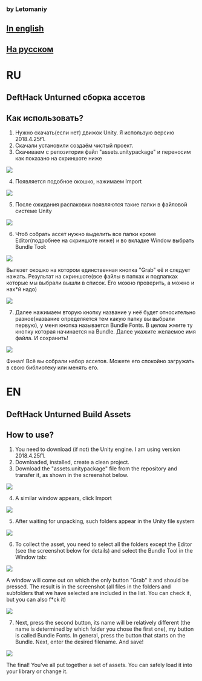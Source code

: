 ### by Letomaniy
## [In english](#en)
## [На русском](#ru)

# RU    
## DeftHack Unturned сборка ассетов

## Как использовать?
1. Нужно скачать(если нет) движок Unity. Я использую версию 2018.4.25f1. 
2. Скачали установили создаём чистый проект.
3. Скачиваем с репозитория файл "assets.unitypackage" и переносим как показано на скриншоте ниже

![](../img/as_1.png) 

4. Появляется подобное окошко, нажимаем Import

![](img/as_2.png)
 
5. После ожидания распаковки появляются такие папки в файловой системе Unity

![](img/as_3.png)
 
6. Чтоб собрать ассет нужно выделить все папки кроме Editor(подробнее на скриншоте ниже) и во вкладке Window выбрать Bundle Tool:

![](img/as_4.png)

Вылезет окошко на котором единственная кнопка "Grab" её и следует нажать. Результат на скриншоте(все файлы в папках и подпапках которые мы выбрали вышли в список. Его можно проверить, а можно и нах*й надо)

![](img/as_5.png)

7. Далее нажимаем вторую кнопку название у неё будет относительно разное(название определяется тем какую папку вы выбрали первую), у меня кнопка называется Bundle Fonts. В целом жмите ту кнопку которая начинается на Bundle. Далее укажите желаемое имя файла. И сохранить!

![](img/as_6.png)

Финал! Всё вы собрали набор ассетов. Можете его спокойно загружать в свою библиотеку или менять его.



# EN
## DeftHack Unturned Build Assets

## How to use?
1. You need to download (if not) the Unity engine. I am using version 2018.4.25f1.
2. Downloaded, installed, create a clean project.
3. Download the "assets.unitypackage" file from the repository and transfer it, as shown in the screenshot below.

![](img/as_1.png) 

4. A similar window appears, click Import

![](img/as_2.png)
 
5. After waiting for unpacking, such folders appear in the Unity file system

![](img/as_3.png)
 
6. To collect the asset, you need to select all the folders except the Editor (see the screenshot below for details) and select the Bundle Tool in the Window tab:

![](img/as_4.png)

A window will come out on which the only button "Grab" it and should be pressed. The result is in the screenshot (all files in the folders and subfolders that we have selected are included in the list. You can check it, but you can also f*ck it)

![](img/as_5.png)

7. Next, press the second button, its name will be relatively different (the name is determined by which folder you chose the first one), my button is called Bundle Fonts. In general, press the button that starts on the Bundle. Next, enter the desired filename. And save!

![](img/as_6.png)

The final! You've all put together a set of assets. You can safely load it into your library or change it.
 
